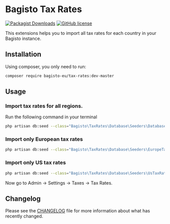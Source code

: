 # Bagisto Tax Rates
[![Packagist Downloads](https://img.shields.io/packagist/dt/bagisto-eu/tax-rates)](https://packagist.org/packages/bagisto-eu/tax-rates)
[![GitHub license](https://img.shields.io/github/license/bagisto-europe/tax-rates)](https://github.com/bagisto-europe/tax-rates/blob/master/LICENSE)

This extensions helps you to import all tax rates for each country in your Bagisto instance.  

## Installation

Using composer, you only need to run:
```sh
composer require bagisto-eu/tax-rates:dev-master
```

## Usage

### Import tax rates for all regions.
Run the following command in your terminal
```sh
php artisan db:seed --class="Bagisto\TaxRates\Database\Seeders\DatabaseSeeder"
```

### Import only European tax rates
```sh
php artisan db:seed --class="Bagisto\TaxRates\Database\Seeders\EuropeTaxRatesSeeder"
```

### Import only US tax rates
```sh
php artisan db:seed --class="Bagisto\TaxRates\Database\Seeders\UsTaxRatesSeeder"
```

Now go to Admin -> Settings -> Taxes -> Tax Rates.

## Changelog
Please see the [CHANGELOG](CHANGELOG.md) file for more information about what has recently changed.
